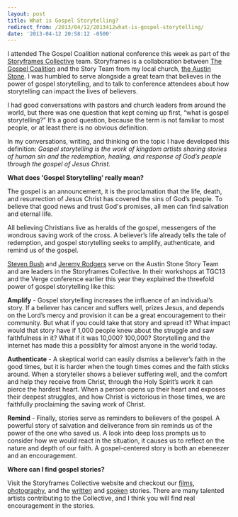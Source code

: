 ```yaml
---
layout: post
title: What is Gospel Storytelling?
redirect_from: /2013/04/12/2013412what-is-gospel-storytelling/
date: '2013-04-12 20:58:12 -0500'
---
```

<p>I attended The Gospel Coalition national conference this week as part of the <a href="http://storyframes.org/" target="_blank">Storyframes Collective</a> team. Storyframes is a collaboration between <a href="http://thegospelcoalition.org/">The Gospel Coalition</a> and the Story Team from my local church, <a href="http://austinstone.org/">the Austin Stone</a>. I was humbled to serve alongside a great team that believes in the power of gospel storytelling, and to talk to conference attendees about how storytelling can impact the lives of believers.</p>
<p class="p1">I had good conversations with pastors and church leaders from around the world, but there was one question that kept coming up first, “what is gospel storytelling?” It’s a good question, because the term is not familiar to most people, or at least there is no obvious definition.</p>
<p class="p1">In my conversations, writing, and thinking on the topic I have developed this definition: <em>Gospel storytelling is the work of kingdom artists sharing stories of human sin and the redemption, healing, and response of God’s people through the gospel of Jesus Christ.</em></p>
<p class="p1"><strong>What does 'Gospel Storytelling' really mean?</strong></p>
<p class="p1">The gospel is an announcement, it is the proclamation that the life, death, and resurrection of Jesus Christ has covered the sins of God’s people. To believe that good news and trust God's promises, all men can find salvation and eternal life.</p>
<p class="p1">All believing Christians live as heralds of the gospel, messengers of the wondrous saving work of the cross. A believer’s life already tells the tale of redemption, and gospel storytelling seeks to amplify, authenticate, and remind us of the gospel.</p>
<p class="p1"><a href="https://twitter.com/stevenbush">Steven Bush</a> and <a href="https://twitter.com/jeremy_rodgers">Jeremy Rodgers</a> serve on the Austin Stone Story Team and are leaders in the Storyframes Collective. In their workshops at TGC13 and the Verge conference earlier this year they explained the threefold power of gospel storytelling like this:</p>
<p class="p1"><strong>Amplify</strong> - Gospel storytelling increases the influence of an individual’s story. If a believer has cancer and suffers well, prizes Jesus, and depends on the Lord’s mercy and provision it can be a great encouragement to their community. But what if you could take that story and spread it? What impact would that story have if 1,000 people knew about the struggle and saw faithfulness in it? What if it was 10,000? 100,000? Storytelling and the internet has made this a possiblity for almost anyone in the world today.</p>
<p class="p1"><strong>Authenticate</strong> - A skeptical world can easily dismiss a believer’s faith in the good times, but it is harder when the tough times comes and the faith sticks around. When a storyteller shows a believer suffering well, and the comfort and help they receive from Christ, through the Holy Spirit’s work it can pierce the hardest heart. When a person opens up their heart and exposes their deepest struggles, and how Christ is victorious in those times, we are faithfully proclaiming the saving work of Christ.</p>
<p class="p1"><strong>Remind</strong> - Finally, stories serve as reminders to believers of the gospel. A powerful story of salvation and deliverance from sin reminds us of the power of the one who saved us. A look into deep loss prompts us to consider how we would react in the situation, it causes us to reflect on the nature and depth of our faith. A gospel-centered story is both an ebeneezer and an encouragement.</p>
<p class="p1"><strong>Where can I find gospel stories?</strong></p>
<p class="p1">Visit the Storyframes Collective website and checkout our <a href="http://storyframes.org/category/portfolio/films/">films</a>, <a href="http://storyframes.org/category/portfolio/photo/">photography</a>, and the <a href="http://storyframes.org/category/portfolio/written/">written</a> and <a href="http://storyframes.org/category/portfolio/spoken/">spoken</a> stories. There are many talented artists contributing to the Collective, and I think you will find real encouragement in the stories.</p>
